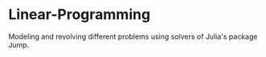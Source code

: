 # Linear-Programming
Modeling and revolving different problems using solvers of  Julia's package Jump.
